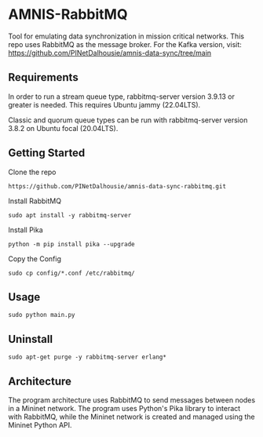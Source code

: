 # AMNIS-RabbitMQ
Tool for emulating data synchronization in mission critical networks. This repo uses RabbitMQ as the message broker. For the Kafka version, visit: https://github.com/PINetDalhousie/amnis-data-sync/tree/main

## Requirements

In order to run a stream queue type, rabbitmq-server version 3.9.13 or greater is needed. This requires Ubuntu jammy (22.04LTS).

Classic and quorum queue types can be run with rabbitmq-server version 3.8.2 on Ubuntu focal (20.04LTS).

## Getting Started

Clone the repo

```https://github.com/PINetDalhousie/amnis-data-sync-rabbitmq.git```

Install RabbitMQ

```sudo apt install -y rabbitmq-server```

Install Pika

```python -m pip install pika --upgrade```

Copy the Config

```sudo cp config/*.conf /etc/rabbitmq/```

## Usage

```sudo python main.py```

## Uninstall

```sudo apt-get purge -y rabbitmq-server erlang*```

## Architecture

The program architecture uses RabbitMQ to send messages between nodes in a Mininet network. The program uses Python's Pika library to interact with RabbitMQ, while the Mininet network is created and managed using the Mininet Python API. 